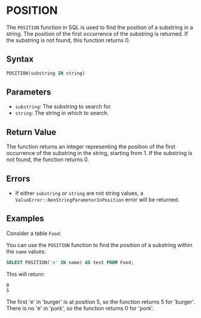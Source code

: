 # POSITION

The `POSITION` function in SQL is used to find the position of a substring in a string. The position of the first occurrence of the substring is returned. If the substring is not found, this function returns 0.

## Syntax

```sql
POSITION(substring IN string)
```

## Parameters

- `substring`: The substring to search for.
- `string`: The string in which to search.

## Return Value

The function returns an integer representing the position of the first occurrence of the substring in the string, starting from 1. If the substring is not found, the function returns 0.

## Errors

- If either `substring` or `string` are not string values, a `ValueError::NonStringParameterInPosition` error will be returned.

## Examples

Consider a table `Food`:

You can use the `POSITION` function to find the position of a substring within the `name` values:

```sql
SELECT POSITION('e' IN name) AS test FROM Food;
```

This will return:

```
0
5
```

The first 'e' in 'burger' is at position 5, so the function returns 5 for 'burger'. There is no 'e' in 'pork', so the function returns 0 for 'pork'.
